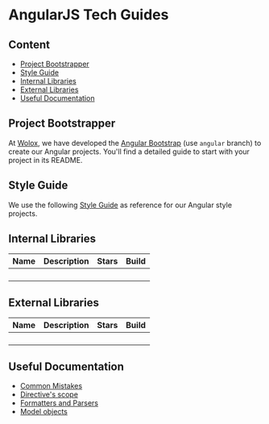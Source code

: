 # AngularJS Tech Guides

## Content

- [Project Bootstrapper](#project-bootstrapper)
- [Style Guide](#style-guide)
- [Internal Libraries](#internal-libraries)
- [External Libraries](#external-libraries)
- [Useful Documentation](#useful-documentation)

## Project Bootstrapper

At [Wolox](http://wolox.com.ar), we have developed the [Angular Bootstrap](http://github.com/wolox/frontend-bootstrap) (use `angular` branch) to create our Angular projects. You'll find a detailed guide to start with your project in its README.

## Style Guide

We use the following [Style Guide](https://github.com/johnpapa/angular-styleguide) as reference for our Angular style projects.

## Internal Libraries

|Name|Description|Stars|Build|
|----|-----------|-----|-----|
| | | | |
| | | | |
| | | | |
| | | | |

## External Libraries

|Name|Description|Stars|Build|
|----|-----------|-----|-----|
| | | | |
| | | | |
| | | | |
| | | | |

## Useful Documentation

- [Common Mistakes](https://www.airpair.com/angularjs/posts/top-10-mistakes-angularjs-developers-make)
- [Directive's scope](http://onehungrymind.com/angularjs-sticky-notes-pt-2-isolated-scope/)
- [Formatters and Parsers](http://alexperry.io/angularjs/2014/12/10/parsers-and-formatters-angular.html)
- [Model objects](https://medium.com/opinionated-angularjs/angular-model-objects-with-javascript-classes-2e6a067c73bc#.2re02zvwe)
